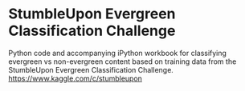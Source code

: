 

# StumbleUpon Evergreen Classification Challenge

Python code and accompanying iPython workbook for classifying evergreen vs non-evergreen content based on training data from the StumbleUpon Evergreen Classification Challenge. https://www.kaggle.com/c/stumbleupon

